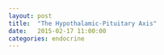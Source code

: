 ```yaml
---
layout: post
title:  "The Hypothalamic-Pituitary Axis"
date:   2015-02-17 11:00:00
categories: endocrine
---
```


